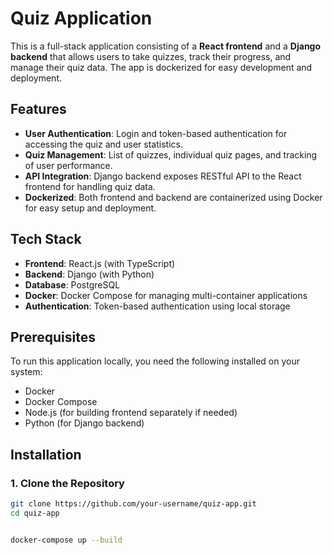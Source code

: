 # Quiz Application

This is a full-stack application consisting of a **React frontend** and a **Django backend** that allows users to take quizzes, track their progress, and manage their quiz data. The app is dockerized for easy development and deployment.

## Features

- **User Authentication**: Login and token-based authentication for accessing the quiz and user statistics.
- **Quiz Management**: List of quizzes, individual quiz pages, and tracking of user performance.
- **API Integration**: Django backend exposes RESTful API to the React frontend for handling quiz data.
- **Dockerized**: Both frontend and backend are containerized using Docker for easy setup and deployment.

## Tech Stack

- **Frontend**: React.js (with TypeScript)
- **Backend**: Django (with Python)
- **Database**: PostgreSQL
- **Docker**: Docker Compose for managing multi-container applications
- **Authentication**: Token-based authentication using local storage

## Prerequisites

To run this application locally, you need the following installed on your system:

- Docker
- Docker Compose
- Node.js (for building frontend separately if needed)
- Python (for Django backend)

## Installation

### 1. Clone the Repository

```bash
git clone https://github.com/your-username/quiz-app.git
cd quiz-app


docker-compose up --build
```